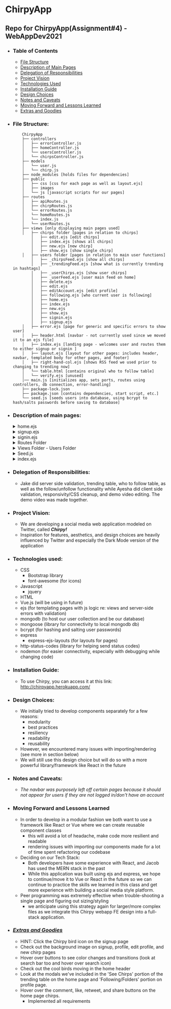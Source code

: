 # ChirpyApp
## Repo for ChirpyApp(Assignment#4) - WebAppDev2021

- ### Table of Contents
  - [File Structure](./README.md#file-structure)
  - [Description of Main Pages](./README.md#description-of-main-pages)
  - [Delegation of Responsibilities](./README.md#delegation-of-responsibilities)
  - [Project Vision](./README.md#project-vision)
  - [Technologies Used](./README.md#technologies-used)
  - [Installation Guide](./README.md#installation-guide)
  - [Design Choices](./README.md#design-choices)
  - [Notes and Caveats](./README.md#notes-and-caveats)
  - [Moving Forward and Lessons Learned](./README.md#moving-forward-and-lessons-learned)
  - [Extras and Goodies](./README.md#extras-and-goodies)


- ### File Structure:
    ```
        ChirpyApp
        ├── controllers
        │   ├── errorController.js
        │   ├── homeController.js
        │   └── usersController.js
        │   └── chirpsController.js
        ├── models
        │   └── user.js
        │   └── chirp.js
        ├── node_modules [holds files for dependencies]
        ├── public
        │   ├── css [css for each page as well as layout.ejs]
        │   ├── images
        │   └── js [javascript scripts for our pages]
        ├── routes
        │   ├── apiRoutes.js
        │   ├── chirpRoutes.js
        │   └── errorRoutes.js
        │   └── homeRoutes.js
        │   └── index.js
        │   └── userRoutes.js
        ├── views [only displaying main pages used]
        │   ├── chirps folder [pages in relation to chirps]
            │   ├── edit.ejs [edit chirps]
            │   ├── index.ejs [shows all chirps]
            │   ├── new.ejs [new chirp]
            │   ├── show.ejs [show single chirp]
        │   ├── users folder [pages in relation to main user functions]  
            │   ├── _chirpsFeed.ejs [show all chirps]
            │   ├── _trendingFeed.ejs [show what is currently trending in hashtags]
            │   ├── _userChirps.ejs [show user chirps]
            │   ├── _userFeed.ejs [user main feed on home]
            │   ├── delete.ejs
            │   ├── edit.ejs
            │   ├── editAccount.ejs [edit profile]
            │   ├── following.ejs [who current user is following]
            │   ├── home.ejs
            │   ├── index.ejs
            │   ├── new.ejs
            │   ├── show.ejs
            │   ├── signin.ejs
            │   ├── signup.ejs
        │   ├── error.ejs [page for generic and specific errors to show user]
        │   ├── header.html [navbar - not currently used since we moved it to an ejs file]
        │   ├── index.ejs [landing page - welcomes user and routes them to either signup or signin ]
        │   ├── layout.ejs [layout for other pages: includes header, navbar, templated body for other pages, and footer]
        │   ├── right-hand-col.ejs [shows RSS feed we used prior to changing to trending now]
        │   └── table.html [contains original who to follow table]
        │   └── verify.ejs [unused]
        │── main.js [initializes app, sets ports, routes using controllers, db connection, error-handling]
        ├── package-lock.json
        ├── package.json [contains dependencies, start script, etc.]
        └── seed.js [seeds users into database, using bcrypt to hash/salts passwords before saving to database]
    ```
- ### Description of main pages:
  <details>
  <summary>home.ejs </summary>
      <b>Final Project</b> This page now contains a usable chirpy textarea, a trending sidebar with modals to see tweets with trending hashtags, a functional 'who to follow' table that allows users to follow, unfollow, and view other profiles. Our navigation bar is also more usable, with the notifications option being functional
      This is the homepage the user will see once logged into the Chirpy webapp (our version of Twitter). We also added all chirps in the chirps feed, all users in the who-to-follow, added ability to 'chirp' from home, and for currentUser to edit/delete their chirps.
      Its basic structure is as follows:
  
  <details><summary>home.html: left-sidebar</summary>
  <ul>
  <li>(Home)</li>
  <li>(Messages)</li>
  <li>(Notifications)</li>
  <li>(View Profile)</li>
  <li>(Edit Profile)</li>
  <li>(Delete Account)</li>
  <li>(Chirp)</li>
  </ul> 
  </details>

  <details><summary>home.ejs: feed</summary>
    <ul>
    <li>(Home header)</li>
    <li>(ChirpBox)</li>
    <li>(Feed which contains chirps made by all users you are following and yourself)</li>
    </ul>
  </details>

  <details><summary>home.html: right-sidebar</summary>
  <ul>
    <li>(Search box)</li>
    <li>(Trending Now Table - shows latest trending hashtags, amount of times it has been chirped, and allows you to see which tweets contain that hashtag)</li>
    <li>(Who to Follow Table - shows you users you can follow and allows you to view their profiles)</li>
  </ul>
  </details>
  </details>

  <details><summary>signup.ejs</summary>

      Signup Page for Chirpy - all requirements met as specified for Assignment#1.
      We did not add the left-navbar for signup.html because that should only be accessed by a logged in user.

      We have also implemented extensive error-handling of user input for fields before the signup form is validated.
      Changes include:
      - Passwords must match
      - Passwords must contain at least one lower-case letter, upper-case letter, a digit, a special characters, and be at least 8 characters
      - Input fields (text and email) must not contain invalid characters: &,<,>,#,`," or ~
            - First Name, Last Name, and Location also cannot include integers
      - NOTE: We decided it didn't make sense to limit char selection for input fields such as password fields and the Bio field because 1) We encourage our users to make the strongest and most secure passwords possible, 2) We will be sanitizing inputs/outputs to protect ourselves and users against common cybersecurity breaches 3) For the Bio field, we want our users to be able to express themselves with as many obnoxious '###'s as they want!(#userexperience)
      - server-side validation for this page has been added and ejs error templating added - reimplemented with express-validator
      - client-side validation for this page has been added and checks things like whether special chars/integers have been added in text fields, whether the DOB is before today, whether the user made sure to put in an answer for the security question.
  </details>

  <details><summary>signin.ejs</summary>

      Signin Page for Chirpy - all requirements met as specified for Assignment#1.
      We did not add the left-navbar for signin.html because that should only be accessed by a logged in user.
      - server-side validation for this page has been added and ejs error templating added
  </details>
  
  <details><summary>Routes Folder</summary>

      Refactored all of our routes from the main.js into their own individual js files in this folder.
      Folder contains: apiRoutes.js, chirpRoutes.js, errorRoutes.js, homeRoutes.js, index.js, userRoutes,js
      
      apiRoutes.js
      - contains all routes that are relevant to following and unfollowing both in terms of viewing and taking action as well as showing trending hashtags
      
      chirpRoutes.js
      - contains routes to make new chirp, show current chirp, show all chirps, edit existing chirp, as well as showing hashtags and chirps that contain trending hashtags

      errorRoutes.js
      - contains routes to guide user if they are on an invalid page

      homeRoutes.js
      - contains route to show homepage

      index.js
      - contains routes to show which file to use with each route file i.e. for chirpRoutes, app uses "/chirps"

       userRoutes.js
      - contains all routes that are relevant to user functions like signup, signin, access to home with all its relevant information for that user (hashtags, who to follow), logout option, editing profile, updating profile, deleting account, get following information
      We did not add the left-navbar for signin.html because that should only be accessed by a logged in user.
      - server-side validation for this page has been added and ejs error templating added
  </details>
  
    <details><summary>Views Folder - Users Folder</summary>

      While this contains many pages that were implemented for previous assignments (signin, signup, etc.), it also contains many new files that are used to grab trending hashtags and who to follow table.
      
      _trendingFeed.ejs
      - used to make trending hashtags table

      _usersFeed.ejs
      - used to make the who to follow table

      following.ejs
      - used to make notifications table, shows all chirps made by people user is following
  </details>
  
    <details><summary>Seed.js</summary>

      Contains bot users and now includes process.env so that app can be displayed on heroku.
  </details>
  
  <details><summary>index.ejs</summary>

      Index Page for Chirpy - welcomes user and routes them to either signup or signin based on what button they click
  </details>

- ### Delegation of Responsibilities:
    - Jake did server side validation, trending table, who to follow table, as well as the follow/unfollow functionality while Ayesha did client side validation, responsivity/CSS cleanup, and demo video editing. The demo video was made together.
- ### Project Vision:
  - We are developing a social media web application modeled on Twitter, called <b><i>Chirpy!</i></b>
  - Inspiration for features, aesthetics, and design choices are heavily influenced by Twitter and especially the Dark Mode version of the application

- ### Technologies used:
  - CSS
    - Bootstrap library
    - font-awesome (for icons)
  - Javascript
    - jquery
  - HTML
  - Vue.js (will be using in future)
  - ejs (for templating pages with js logic re: views and server-side errors with validation)
  - mongodb (to host our user collection and be our database)
  - mongoose (library for connectivity to local mongodb db)
  - bcrypt (for hashing and salting user passwords)
  - express
    - express-ejs-layouts (for layouts for pages)
  - http-status-codes (library for helping send status codes)
  - nodemon (for easier connectivity, especially with debugging while changing code)

- ### Installation Guide:
  - To use Chirpy, you can access it at this link: http://chirpyapp.herokuapp.com/

- ### Design Choices:
  - We initially tried to develop components separately for a few reasons:
    - modularity
    - best practices
    - resiliency
    - readability
    - reusability
  - However, we encountered many issues with importing/rendering (see more in section below)
  - We will still use this design choice but will do so with a more powerful library/framework like React in the future

- ### Notes and Caveats:
  - <i>The navbar was purposely left off certain pages because it should not appear for users if they are not logged in/don't have an account</i>
  
- ### Moving Forward and Lessons Learned
  - In order to develop in a modular fashion we both want to use a framework like React or Vue where we can create reusable component classes
    - this will avoid a lot of headache, make code more resilient and readable
    - rendering issues with importing our components made for a lot of time spent refactoring our codebase
  - Deciding on our Tech Stack:
    - Both developers have some experience with React, and Jacob has used the MERN stack in the past
    - While this application was built using ejs and express, we hope to continue/move it to Vue or React in the future so we can continue to practice the skills we learned in this class and get more experience with building a social media style platform.
  - Peer programming was extremely effective when trouble-shooting a single page and figuring out sizing/styling
    - we anticipate using this strategy again for larger/more complex files as we integrate this Chirpy webapp FE design into a full-stack application.

- ### <b><i><u>Extras and Goodies</u></i></b>
  - HINT: Click the Chirpy bird icon on the signup page
  - Check out the background image on signup, profile, edit profile, and new chirp pages
  - Hover over buttons to see color changes and transitions (look at search bar too and hover over search icon)
  - Check out the cool birds moving in the home header
  - Look at the modals we've included in the 'See Chirps' portion of the trending table on the home page and 'Following/Folders' portion on profile page.
  - Hover over the comment, like, retweet, and share buttons on the home page chirps.
    - Implemented all requirements
